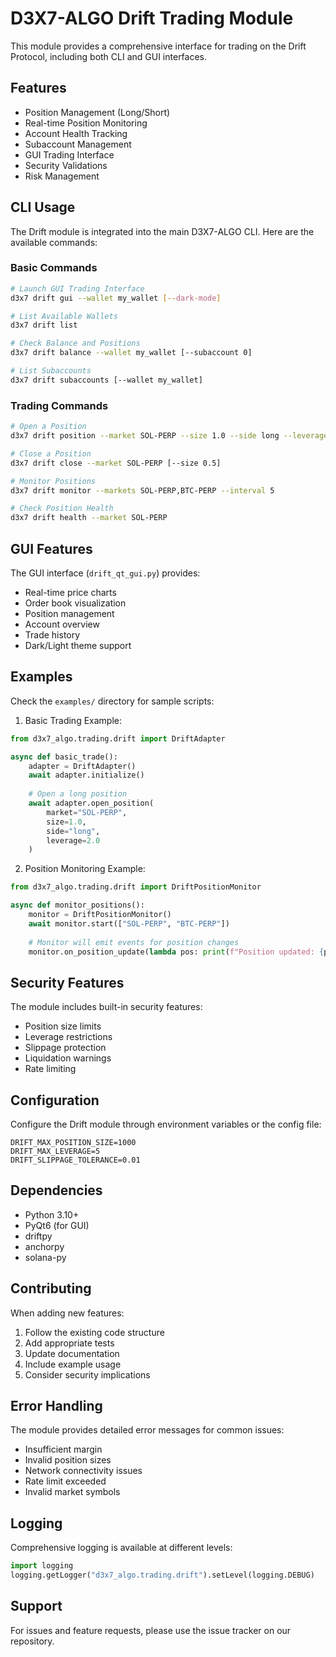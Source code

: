 # D3X7-ALGO Drift Trading Module

This module provides a comprehensive interface for trading on the Drift Protocol, including both CLI and GUI interfaces.

## Features

- Position Management (Long/Short)
- Real-time Position Monitoring
- Account Health Tracking
- Subaccount Management
- GUI Trading Interface
- Security Validations
- Risk Management

## CLI Usage

The Drift module is integrated into the main D3X7-ALGO CLI. Here are the available commands:

### Basic Commands

```bash
# Launch GUI Trading Interface
d3x7 drift gui --wallet my_wallet [--dark-mode]

# List Available Wallets
d3x7 drift list

# Check Balance and Positions
d3x7 drift balance --wallet my_wallet [--subaccount 0]

# List Subaccounts
d3x7 drift subaccounts [--wallet my_wallet]
```

### Trading Commands

```bash
# Open a Position
d3x7 drift position --market SOL-PERP --size 1.0 --side long --leverage 2.0 [--reduce-only]

# Close a Position
d3x7 drift close --market SOL-PERP [--size 0.5]

# Monitor Positions
d3x7 drift monitor --markets SOL-PERP,BTC-PERP --interval 5

# Check Position Health
d3x7 drift health --market SOL-PERP
```

## GUI Features

The GUI interface (`drift_qt_gui.py`) provides:

- Real-time price charts
- Order book visualization
- Position management
- Account overview
- Trade history
- Dark/Light theme support

## Examples

Check the `examples/` directory for sample scripts:

1. Basic Trading Example:
```python
from d3x7_algo.trading.drift import DriftAdapter

async def basic_trade():
    adapter = DriftAdapter()
    await adapter.initialize()
    
    # Open a long position
    await adapter.open_position(
        market="SOL-PERP",
        size=1.0,
        side="long",
        leverage=2.0
    )
```

2. Position Monitoring Example:
```python
from d3x7_algo.trading.drift import DriftPositionMonitor

async def monitor_positions():
    monitor = DriftPositionMonitor()
    await monitor.start(["SOL-PERP", "BTC-PERP"])
    
    # Monitor will emit events for position changes
    monitor.on_position_update(lambda pos: print(f"Position updated: {pos}"))
```

## Security Features

The module includes built-in security features:

- Position size limits
- Leverage restrictions
- Slippage protection
- Liquidation warnings
- Rate limiting

## Configuration

Configure the Drift module through environment variables or the config file:

```env
DRIFT_MAX_POSITION_SIZE=1000
DRIFT_MAX_LEVERAGE=5
DRIFT_SLIPPAGE_TOLERANCE=0.01
```

## Dependencies

- Python 3.10+
- PyQt6 (for GUI)
- driftpy
- anchorpy
- solana-py

## Contributing

When adding new features:

1. Follow the existing code structure
2. Add appropriate tests
3. Update documentation
4. Include example usage
5. Consider security implications

## Error Handling

The module provides detailed error messages for common issues:

- Insufficient margin
- Invalid position sizes
- Network connectivity issues
- Rate limit exceeded
- Invalid market symbols

## Logging

Comprehensive logging is available at different levels:

```python
import logging
logging.getLogger("d3x7_algo.trading.drift").setLevel(logging.DEBUG)
```

## Support

For issues and feature requests, please use the issue tracker on our repository.
